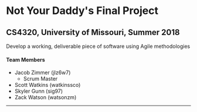 # Not Your Daddy's Final Project
## CS4320, University of Missouri, Summer 2018
Develop a working, deliverable piece of software using Agile methodologies

#### Team Members
- Jacob Zimmer (jlz6w7)
    - Scrum Master
- Scott Watkins (watkinssco)
- Skyler Gunn (sig97)
- Zack Watson (watsonzm)
---